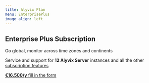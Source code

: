 ```yaml
---
title: Alyvix Plan
menu: EnterprisePlus
image_align: left
---
```


## **Enterprise Plus** Subscription

Go global, monitor across time zones and continents

Service and support for **12 Alyvix Server** instances and all the other [subscription features](#plans)

[**€16.500/y** fill in the form](..\_subscription_enterprise_plus\contact_form?classes=btn,btn-success,btn-lg&target=_blank)
